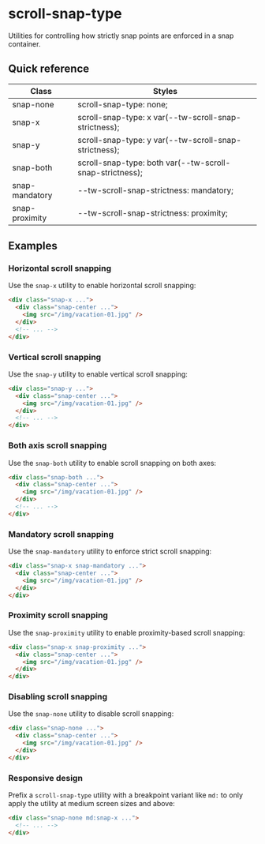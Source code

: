 # scroll-snap-type

Utilities for controlling how strictly snap points are enforced in a snap container.



## Quick reference

| Class            | Styles                                              |
|------------------|-----------------------------------------------------|
| snap-none        | scroll-snap-type: none;                             |
| snap-x           | scroll-snap-type: x var(--tw-scroll-snap-strictness); |
| snap-y           | scroll-snap-type: y var(--tw-scroll-snap-strictness); |
| snap-both        | scroll-snap-type: both var(--tw-scroll-snap-strictness); |
| snap-mandatory   | --tw-scroll-snap-strictness: mandatory;            |
| snap-proximity   | --tw-scroll-snap-strictness: proximity;            |

## Examples

### Horizontal scroll snapping

Use the `snap-x` utility to enable horizontal scroll snapping:

```html
<div class="snap-x ...">
  <div class="snap-center ...">
    <img src="/img/vacation-01.jpg" />
  </div>
  <!-- ... -->
</div>
```

### Vertical scroll snapping

Use the `snap-y` utility to enable vertical scroll snapping:

```html
<div class="snap-y ...">
  <div class="snap-center ...">
    <img src="/img/vacation-01.jpg" />
  </div>
  <!-- ... -->
</div>
```

### Both axis scroll snapping

Use the `snap-both` utility to enable scroll snapping on both axes:

```html
<div class="snap-both ...">
  <div class="snap-center ...">
    <img src="/img/vacation-01.jpg" />
  </div>
  <!-- ... -->
</div>
```

### Mandatory scroll snapping

Use the `snap-mandatory` utility to enforce strict scroll snapping:

```html
<div class="snap-x snap-mandatory ...">
  <div class="snap-center ...">
    <img src="/img/vacation-01.jpg" />
  </div>
</div>
```

### Proximity scroll snapping

Use the `snap-proximity` utility to enable proximity-based scroll snapping:

```html
<div class="snap-x snap-proximity ...">
  <div class="snap-center ...">
    <img src="/img/vacation-01.jpg" />
  </div>
</div>
```

### Disabling scroll snapping

Use the `snap-none` utility to disable scroll snapping:

```html
<div class="snap-none ...">
  <div class="snap-center ...">
    <img src="/img/vacation-01.jpg" />
  </div>
</div>
```

### Responsive design

Prefix a `scroll-snap-type` utility with a breakpoint variant like `md:` to only apply the utility at medium screen sizes and above:

```html
<div class="snap-none md:snap-x ...">
  <!-- ... -->
</div>
```

